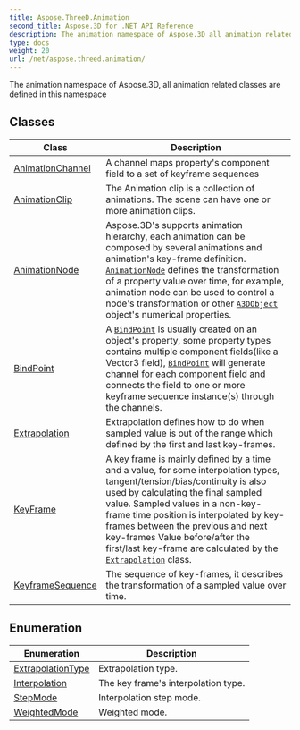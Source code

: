 ```yaml
---
title: Aspose.ThreeD.Animation
second_title: Aspose.3D for .NET API Reference
description: The animation namespace of Aspose.3D all animation related classes are defined in this namespace
type: docs
weight: 20
url: /net/aspose.threed.animation/
---
```

The animation namespace of Aspose.3D, all animation related classes are defined in this namespace

## Classes

| Class | Description |
| --- | --- |
| [AnimationChannel](./animationchannel/) | A channel maps property's component field to a set of keyframe sequences |
| [AnimationClip](./animationclip/) | The Animation clip is a collection of animations. The scene can have one or more animation clips. |
| [AnimationNode](./animationnode/) | Aspose.3D's supports animation hierarchy, each animation can be composed by several animations and animation's key-frame definition. [`AnimationNode`](../aspose.threed.animation/animationnode/) defines the transformation of a property value over time, for example, animation node can be used to control a node's transformation or other [`A3DObject`](../aspose.threed/a3dobject/) object's numerical properties. |
| [BindPoint](./bindpoint/) | A [`BindPoint`](../aspose.threed.animation/bindpoint/) is usually created on an object's property, some property types contains multiple component fields(like a Vector3 field), [`BindPoint`](../aspose.threed.animation/bindpoint/) will generate channel for each component field and connects the field to one or more keyframe sequence instance(s) through the channels. |
| [Extrapolation](./extrapolation/) | Extrapolation defines how to do when sampled value is out of the range which defined by the first and last key-frames. |
| [KeyFrame](./keyframe/) | A key frame is mainly defined by a time and a value, for some interpolation types, tangent/tension/bias/continuity is also used by calculating the final sampled value. Sampled values in a non-key-frame time position is interpolated by key-frames between the previous and next key-frames Value before/after the first/last key-frame are calculated by the [`Extrapolation`](../aspose.threed.animation/extrapolation/) class. |
| [KeyframeSequence](./keyframesequence/) | The sequence of key-frames, it describes the transformation of a sampled value over time. |
## Enumeration

| Enumeration | Description |
| --- | --- |
| [ExtrapolationType](./extrapolationtype/) | Extrapolation type. |
| [Interpolation](./interpolation/) | The key frame's interpolation type. |
| [StepMode](./stepmode/) | Interpolation step mode. |
| [WeightedMode](./weightedmode/) | Weighted mode. |


